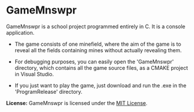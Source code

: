 # GameMnswpr
GameMnswpr is a school project programmed entirely in C. It is a console application.

- The game consists of one minefield, where the aim of the game is to reveal all the fields containing mines without actually revealing them. 

- For debugging purposes, you can easily open the 'GameMnswpr' directory, which contains all the game source files, as a CMAKE project in Visual Studio.

- If you just want to play the game, just download and run the .exe in the 'ProgramRelease' directory.

<strong>License:</strong> GameMnswpr is licensed under the [MIT License](https://github.com/mol1so/GameMnswpr/blob/main/LICENSE.txt).